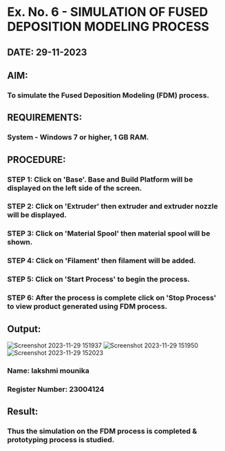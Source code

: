 # Ex. No. 6 - SIMULATION OF FUSED DEPOSITION MODELING PROCESS

## DATE:  29-11-2023
## AIM:
### To simulate the Fused Deposition Modeling (FDM) process.

## REQUIREMENTS:
### System - Windows 7 or higher, 1 GB RAM.



## PROCEDURE:
### STEP 1: Click on 'Base'. Base and Build Platform will be displayed on the left side of the screen.
### STEP 2: Click on 'Extruder' then extruder and extruder nozzle will be displayed.
### STEP 3: Click on 'Material Spool' then material spool will be shown.
### STEP 4: Click on 'Filament' then filament will be added.
### STEP 5: Click on 'Start Process' to begin the process.
### STEP 6: After the process is complete click on 'Stop Process' to view product generated using FDM process.

## Output:
![Screenshot 2023-11-29 151937](https://github.com/mounika2005/Ex.-No---6.-SIMULATION-OF-FUSED-DEPOSITION-MODELING-PROCESS/assets/145633112/e934e93c-a097-4a64-8f15-891caf738d9f)
![Screenshot 2023-11-29 151950](https://github.com/mounika2005/Ex.-No---6.-SIMULATION-OF-FUSED-DEPOSITION-MODELING-PROCESS/assets/145633112/fac6fcd9-f2e3-4086-a029-5edbcc47157d)
![Screenshot 2023-11-29 152023](https://github.com/mounika2005/Ex.-No---6.-SIMULATION-OF-FUSED-DEPOSITION-MODELING-PROCESS/assets/145633112/b52f4a33-7ea2-4624-81db-6b0511dbaba1)


### Name: lakshmi mounika
### Register Number: 23004124

## Result:

### Thus the simulation on the FDM process is completed & prototyping process is studied.
